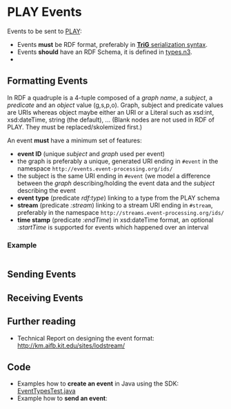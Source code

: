 PLAY Events
===========
Events to be sent to [PLAY](http://www.play-project.eu/):
* Events **must** be RDF format, preferably in [**TriG** serialization syntax](http://www4.wiwiss.fu-berlin.de/bizer/TriG/).
* Events **should** have an RDF Schema, it is defined in [types.n3](src/main/resources/types.n3).
* 

Formatting Events
-----------------
In RDF a quadruple is a 4-tuple composed of a *graph name*, a *subject*, a *predicate* and an *object* value (g,s,p,o). Graph, subject and predicate values are URIs whereas object maybe either an URI or a Literal such as xsd:int, xsd:dateTime, string (the default), ... (Blank nodes are not used in RDF of PLAY. They must be replaced/skolemized first.)

An event **must** have a minimum set of features:
* **event ID** (unique *subject* and *graph* used per event) 
 * the graph is preferably a unique, generated URI ending in `#event` in the namespace `http://events.event-processing.org/ids/`
 * the subject is the same URI ending in `#event` (we model a difference between the *graph* describing/holding the event data and the *subject* describing the event 
* **event type** (predicate *rdf:type*) linking to a type from the PLAY schema
* **stream** (predicate *:stream*) linking to a stream URI ending in `#stream`, preferably in the namespace `http://streams.event-processing.org/ids/`
* **time stamp** (predicate *:endTime*) in xsd:dateTime format, an optional *:startTime* is supported for events which happened over an interval

### Example
```xml
```


Sending Events
--------------

Receiving Events
----------------



Further reading
---------------
* Technical Report on designing the event format: http://km.aifb.kit.edu/sites/lodstream/

Code
----
* Examples how to **create an event** in Java using the SDK: <a href="src/test/java/eu/play_project/platformservices/eventformat/EventTypesTest.java">EventTypesTest.java</a>
* Example how to **send an event**: 
